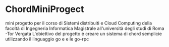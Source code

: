# ChordMiniProgect
mini progetto per il corso di Sistemi distribuiti e Cloud Computing della facoltà di Ingegneria Informatica Magistrale all'università degli studi di Roma -Tor Vergata
L'obiettivo del progetto é creare un sistema di chord semplicie utilizzando il linguaggio go e e le go-rpc
